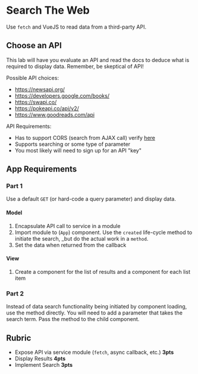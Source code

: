 Search The Web
===

Use `fetch` and VueJS to read data from a third-party API.

## Choose an API

This lab will have you evaluate an API and read the docs to deduce what is required to display data. Remember, be skeptical of API!

Possible API choices:

* https://newsapi.org/
* https://developers.google.com/books/
* https://swapi.co/
* https://pokeapi.co/api/v2/
* https://www.goodreads.com/api

API Requirements:

* Has to support CORS (search from AJAX call) verify [here](test-cors.org)
* Supports searching or some type of parameter
* You most likely will need to sign up for an API "key"

## App Requirements

### Part 1

Use a default `GET` (or hard-code a query parameter) and display data.

#### Model

1. Encapsulate API call to service in a module
1. Import module to (`App`) component. Use the `created` life-cycle method to initiate the search, _but do the actual work in a `method`.
1. Set the data when returned from the callback

#### View

1. Create a component for the list of results and a component for each list item

### Part 2

Instead of data search functionality being initiated by component loading, use the method directly. You will need to add a parameter that takes the search term. Pass the method to the child component.

## Rubric

* Expose API via service module (`fetch`, async callback, etc.) **3pts**
* Display Results **4pts**
* Implement Search **3pts**
